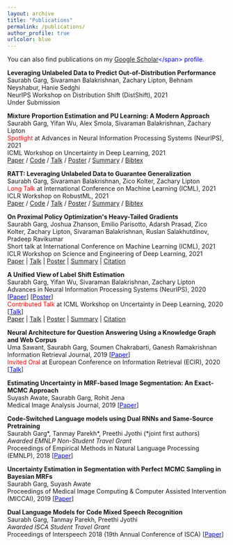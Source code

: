 ```yaml
---
layout: archive
title: "Publications"
permalink: /publications/
author_profile: true
urlcolor: blue
---
```


You can also find publications on my <span style="color:blue">[Google Scholar](https://scholar.google.com/citations?user=SAnJ1hIAAAAJ&hl=en")</span> profile. 

**Leveraging Unlabeled Data to Predict Out-of-Distribution Performance**   
Saurabh Garg, Sivaraman Balakrishnan, Zachary Lipton, Behnam Neyshabur, Hanie Sedghi  
NeurIPS Workshop on Distribution Shift (DistShift), 2021   
Under Submission  


**Mixture Proportion Estimation and PU Learning: A Modern Approach**  
Saurabh Garg, Yifan Wu, Alex Smola, Sivaraman Balakrishnan, Zachary Lipton  
<span style="color:red">Spotlight</span> at Advances in Neural Information Processing Systems (NeurIPS), 2021       
ICML Workshop on Uncertainty in Deep Learning, 2021   
<span style="color:blue">[Paper](https://arxiv.org/abs/2111.00980)</span> / <span style="color:blue">[Code](https://github.com/acmi-lab/PU_learning)</span> / <span style="color:blue">[Talk](https://recorder-v3.slideslive.com/?share=52493&s=dafe9010-00e1-4082-b224-0391b356ccbb)</span> / <span style="color:blue">[Poster](https://drive.google.com/file/d/1liowCWEHxMZH2Ag5ozaJfAG58RCwOh86/view?usp=sharing)</span> / <span style="color:blue">[Summary](javascript:toggleblock('garg2021_PU_learning_abs'))</span> / <span style="color:blue">[Bibtex](javascript:toggleblock('garg2021_PU_learning_bib'))</span>
<p><i id="garg2021_PU_learning_abs" style="display: none;">Given only Positive (P) and Unlabeled (U) data, containing both P and Negative (N) samples, we propose new approaches to estimate fraction of P in U and learn P vs N classifier. </i></p>
<bibtext xml:space="preserve" id="garg2021_PU_learning_bib" style="display: none;">
@article{garg2021PUlearning, <br> 
 title={Mixture Proportion Estimation and PU Learning: A Modern Approach} <br>
 author={Garg, Saurabh and Wu, Yifan and Smola, Alex and Balakrishnan, Sivaraman and Lipton, Zachary}, <br>
 year={2021}, <br>
 journal={arXiv preprint arXiv:2111.00980} <br>
 url={https://arxiv.org/abs/2111.00980}, <br>
 note={Spotlight at NeurIPS 2021}
}
</bibtext>

**RATT: Leveraging Unlabeled Data to Guarantee Generalization**   
Saurabh Garg, Sivaraman Balakrishnan, Zico Kolter, Zachary Lipton   
<span style="color:red">Long Talk</span> at International Conference on Machine Learning (ICML), 2021   
ICLR Workshop on RobustML, 2021   
<span style="color:blue">[Paper](https://arxiv.org/abs/2105.00303)</span> / <span style="color:blue">[Code](https://github.com/acmi-lab/RATT_generalization_bound)</span> / <span style="color:blue">[Talk](https://slideslive.com/38958661/ratt-leveraging-unlabeled-data-to-guarantee-generalization?ref=speaker-37449-latest)</span> / <span style="color:blue">[Poster](https://drive.google.com/file/d/1H25csKq622EDMtw2en-aDQxqNcP1Mcdg/view?usp=sharing)</span> / <span style="color:blue">[Summary](javascript:toggleblock('garg2021_RATT_abs'))</span> / <span style="color:blue">[Bibtex](javascript:toggleblock('garg2021_RATT_bib'))</span>
<p><i id="garg2021_RATT_abs" style="display: none;">We introduce a method that leverages unlabeled data to produce generalization bound.  When a trained model fits clean (training) data well but randomly labeled (training) data (added in) poorly, we show that its generalization (to the population) is guaranteed.</i></p>
<bibtext xml:space="preserve" id="garg2021_RATT_bib" style="display: none;">
@article{garg2021RATT, <br>
 title={{RATT}: Leveraging Unlabeled Data to Guarantee Generalization } <br>
 author={Garg, Saurabh and Balakrishnan, Sivaraman and Kolter, Zico and Lipton, Zachary}, <br>
 year={2021}, <br>
 journal={arXiv preprint arXiv:2105.00303} <br>
 url={https://arxiv.org/abs/2105.00303}, <br>
 note={Long Talk at ICML 2021}
}
</bibtext>


**On Proximal Policy Optimization's Heavy-Tailed Gradients**   
Saurabh Garg, Joshua Zhanson, Emilio Parisotto, Adarsh Prasad, Zico Kolter, Zachary Lipton, Sivaraman Balakrishnan, Ruslan Salakhutdinov, Pradeep Ravikumar    
Short talk at International Conference on Machine Learning (ICML), 2021   
ICLR Workshop on Science and Engineering of Deep Learning, 2021    
<span style="color:blue">[Paper](https://arxiv.org/pdf/2102.10264.pdf)</span> | <span style="color:blue">[Talk](https://drive.google.com/file/d/1Uvcuqbcv9w2NQNSVoOdoLsDcyf2FpBc3/view?usp=sharing)</span> | <span style="color:blue">[Poster](https://drive.google.com/file/d/1U2GxKvBqEC32vY-DZxnzHT80rj8fePqr/view?usp=sharing)</span> | <span style="color:blue">[Summary]()</span> | <span style="color:blue">[Citation]()</span>


**A Unified View of Label Shift Estimation**   
Saurabh Garg, Yifan Wu, Sivaraman Balakrishnan, Zachary Lipton  
Advances in Neural Information Processing Systems (NeurIPS), 2020 \[[<span style="color:blue">Paper</span>](https://arxiv.org/abs/2003.07554)\] \[[<span style="color:blue">Poster</span>](https://drive.google.com/file/d/13hpynIYM69nSRqj-7CHdvEdG7amC9phy/view?usp=sharing)\]      
<span style="color:red">Contributed Talk</span> at ICML Workshop on Uncertainty in Deep Learning, 2020 \[[<span style="color:blue">Talk</span>](https://slideslive.com/38930578/a-unified-view-of-label-shift-estimation?ref=speaker-37449-latest)\]    
<span style="color:blue">[Paper](https://arxiv.org/abs/2003.07554)</span> | <span style="color:blue">[Talk](https://drive.google.com/file/d/1Uvcuqbcv9w2NQNSVoOdoLsDcyf2FpBc3/view?usp=sharing)</span> | <span style="color:blue">[Poster](https://drive.google.com/file/d/1U2GxKvBqEC32vY-DZxnzHT80rj8fePqr/view?usp=sharing)</span> | <span style="color:blue">[Summary]()</span> | <span style="color:blue">[Citation]()</span>

**Neural Architecture for Question Answering Using a Knowledge Graph and Web Corpus**  
Uma Sawant, Saurabh Garg, Soumen Chakrabarti, Ganesh Ramakrishnan  
Information Retrieval Journal, 2019 \[[<span style="color:blue">Paper</span>](https://arxiv.org/abs/1706.00973)\]  
<span style="color:red">Invited Oral</span> at European Conference on Information Retrieval (ECIR), 2020 \[[<span style="color:blue">Talk</span>](https://youtu.be/cVZ3Qj8sJCk?t=24540)\]


**Estimating Uncertainty in MRF-based Image Segmentation: An Exact-MCMC Approach**  
Suyash Awate, Saurabh Garg, Rohit Jena  
Medical Image Analysis Journal, 2019 \[[<span style="color:blue">Paper</span>](https://doi.org/10.1016/j.media.2019.04.014)\]


**Code-Switched Language models using Dual RNNs and Same-Source Pretraining**  
Saurabh Garg\*, Tanmay Parekh\*, Preethi Jyothi (\*joint first authors)  
*Awarded EMNLP Non-Student Travel Grant*  
Proceedings of Empirical Methods in Natural Language Processing (EMNLP), 2018 \[[<span style="color:blue">Paper</span>](http://aclweb.org/anthology/D18-1346)\]  


**Uncertainty Estimation in Segmentation with Perfect MCMC Sampling in Bayesian MRFs**  
Saurabh Garg, Suyash Awate  
Proceedings of Medical Image Computing & Computer Assisted Intervention (MICCAI), 2019 \[[<span style="color:blue">Paper</span>](https://link.springer.com/chapter/10.1007/978-3-030-00928-1_76)\]


**Dual Language Models for Code Mixed Speech Recognition**  
Saurabh Garg, Tanmay Parekh, Preethi Jyothi   
*Awarded ISCA Student Travel Grant*  
Proceedings of Interspeech 2018 (19th Annual Conference of ISCA) \[[<span style="color:blue">Paper</span>](https://www.semanticscholar.org/paper/Dual-Language-Models-for-Code-Switched-Speech-Garg-Parekh/5c0371c3e34722f0fbdf5669c8e5361fac60bbcd)\]


